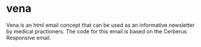 # vena
Vena is an html email concept that can be used as an informative newsletter by medical practioners. The code for this email is based on the Cerberus Responsive email.
